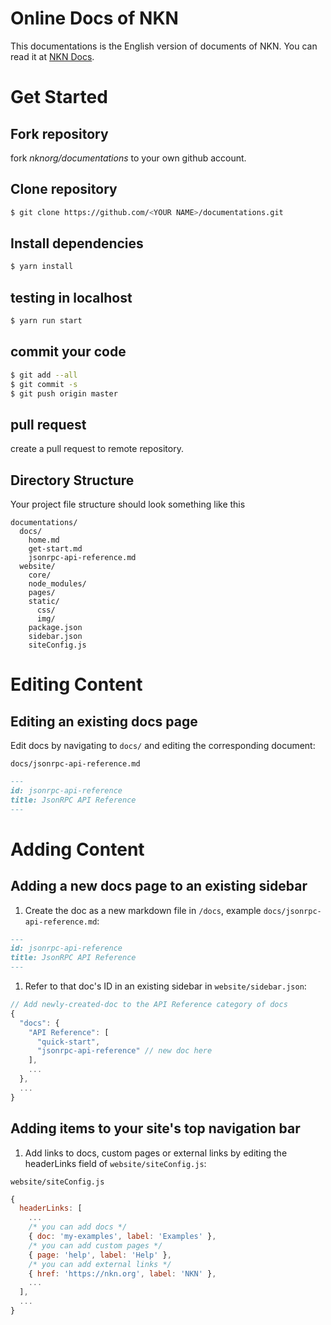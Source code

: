 # Online Docs of NKN

This documentations is the English version of documents of NKN. You can read it at [NKN Docs](https://nknorg.github.io/documentations).


# Get Started


## Fork repository

fork *nknorg/documentations* to your own github account.

## Clone repository

```sh
$ git clone https://github.com/<YOUR NAME>/documentations.git
```

## Install dependencies

```sh
$ yarn install
```

## testing in localhost

```sh
$ yarn run start
```

## commit your code

```sh
$ git add --all
$ git commit -s
$ git push origin master
```

## pull request

create a pull request to remote repository.


## Directory Structure

Your project file structure should look something like this

```
documentations/
  docs/
    home.md
    get-start.md
    jsonrpc-api-reference.md
  website/
    core/
    node_modules/
    pages/
    static/
      css/
      img/
    package.json
    sidebar.json
    siteConfig.js
```

# Editing Content

## Editing an existing docs page

Edit docs by navigating to `docs/` and editing the corresponding document:

`docs/jsonrpc-api-reference.md`

```markdown
---
id: jsonrpc-api-reference
title: JsonRPC API Reference
---
```

# Adding Content

## Adding a new docs page to an existing sidebar

1. Create the doc as a new markdown file in `/docs`, example `docs/jsonrpc-api-reference.md`:

```md
---
id: jsonrpc-api-reference
title: JsonRPC API Reference
---
```

1. Refer to that doc's ID in an existing sidebar in `website/sidebar.json`:

```javascript
// Add newly-created-doc to the API Reference category of docs
{
  "docs": {
    "API Reference": [
      "quick-start",
      "jsonrpc-api-reference" // new doc here
    ],
    ...
  },
  ...
}
```

## Adding items to your site's top navigation bar

1. Add links to docs, custom pages or external links by editing the headerLinks field of `website/siteConfig.js`:

`website/siteConfig.js`
```javascript
{
  headerLinks: [
    ...
    /* you can add docs */
    { doc: 'my-examples', label: 'Examples' },
    /* you can add custom pages */
    { page: 'help', label: 'Help' },
    /* you can add external links */
    { href: 'https://nkn.org', label: 'NKN' },
    ...
  ],
  ...
}
```

